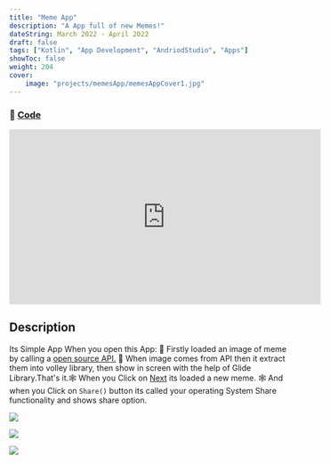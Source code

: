 ```yaml
---
title: "Meme App"
description: "A App full of new Memes!"
dateString: March 2022 - April 2022
draft: false
tags: ["Kotlin", "App Development", "AndriodStudio", "Apps"]
showToc: false
weight: 204
cover:
    image: "projects/memesApp/memesAppCover1.jpg"
--- 
```




### 🔗 [Code](https://github.com/awwais/MemesShare)


<center>
    <iframe width="560" height="315" src="https://youtube.com/embed/FHdfvCnBm8c" title="YouTube video player" frameborder="0"  allowfullscreen></iframe>
</center>

## Description

Its Simple App When you open this App: 🚀 Firstly loaded an image of meme by calling a [open source API.]() 🚀 When image comes from API then it extract them into volley library, then show in screen with the help of Glide Library.That's it.🕸 When you Click on [Next]() its loaded a new meme.  🕸 And when you Click on `Share()` button its called your operating System Share functionality and shows share option.



![](/projects/search-and-reconnaissance-robot/img1.jpeg)

![](/projects/search-and-reconnaissance-robot/img2.jpeg)

![](/projects/search-and-reconnaissance-robot/img3.jpeg)



